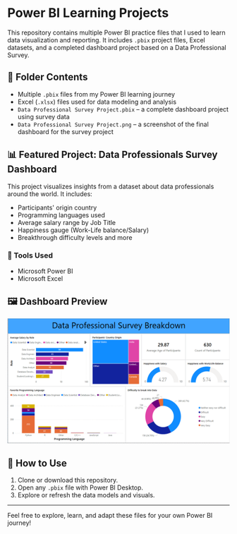 # Power BI Learning Projects

This repository contains multiple Power BI practice files that I used to learn data visualization and reporting. It includes `.pbix` project files, Excel datasets, and a completed dashboard project based on a Data Professional Survey.

## 📁 Folder Contents

- Multiple `.pbix` files from my Power BI learning journey
- Excel (`.xlsx`) files used for data modeling and analysis
- `Data Professional Survey Project.pbix` – a complete dashboard project using survey data
- `Data Professional Survey Project.png` – a screenshot of the final dashboard for the survey project

## 📊 Featured Project: Data Professionals Survey Dashboard

This project visualizes insights from a dataset about data professionals around the world. It includes:

- Participants' origin country
- Programming languages used
- Average salary range by Job Title
- Happiness gauge (Work-Life balance/Salary)
- Breakthrough difficulty levels and more

### 🔧 Tools Used

- Microsoft Power BI
- Microsoft Excel

## 🖼️ Dashboard Preview

![Dashboard Preview](Data%20Professional%20Survey%20Project.PNG)

## 🚀 How to Use

1. Clone or download this repository.
2. Open any `.pbix` file with Power BI Desktop.
3. Explore or refresh the data models and visuals.

---

Feel free to explore, learn, and adapt these files for your own Power BI journey!
